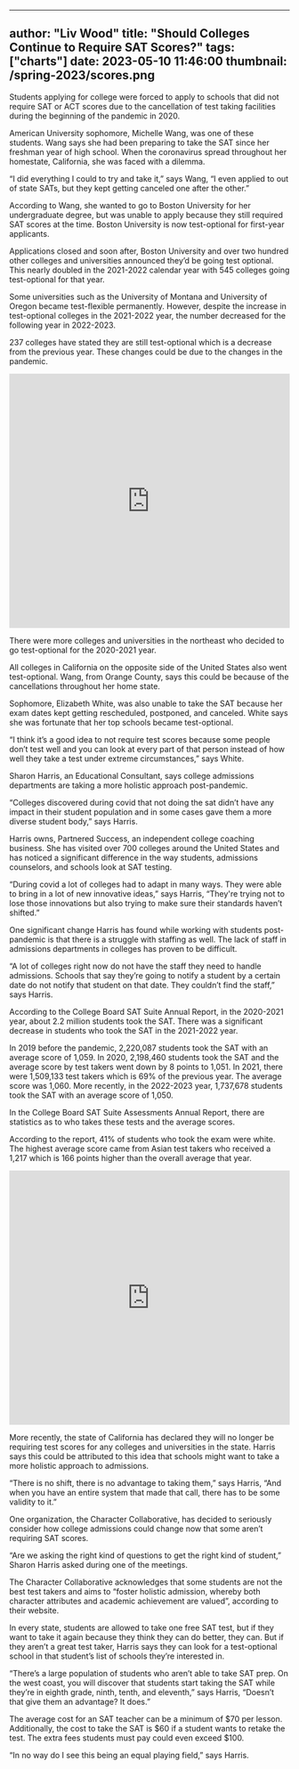 
---
author: "Liv Wood"
title: "Should Colleges Continue to Require SAT Scores?"
tags: ["charts"]
date: 2023-05-10 11:46:00
thumbnail: /spring-2023/scores.png
---


Students applying for college were forced to apply to schools that did not require SAT or ACT scores due to the cancellation of test taking facilities during the beginning of the pandemic in 2020.

American University sophomore, Michelle Wang, was one of these students. Wang says she had been preparing to take the SAT since her freshman year of high school. When the coronavirus spread throughout her homestate, California, she was faced with a dilemma.

“I did everything I could to try and take it,” says Wang, “I even applied to out of state SATs, but they kept getting canceled one after the other.”

According to Wang, she wanted to go to Boston University for her undergraduate degree, but was unable to apply because they still required SAT scores at the time. Boston University is now test-optional for first-year applicants.

Applications closed and soon after, Boston University and over two hundred other colleges and universities announced they’d be going test optional. This nearly doubled in the 2021-2022 calendar year with 545 colleges going test-optional for that year. 

Some universities such as the University of Montana and University of Oregon became test-flexible permanently. However, despite the increase in test-optional colleges in the 2021-2022 year, the number decreased for the following year in 2022-2023. 

237 colleges have stated they are still test-optional which is a decrease from the previous year. These changes could be due to the changes in the pandemic.


<iframe title="Colleges Who became Test-Optional in 2020-2021" aria-label="Map" id="datawrapper-chart-qXOxG" src="https://datawrapper.dwcdn.net/qXOxG/1/" scrolling="no" frameborder="0" style="width: 0; min-width: 100% !important; border: none;" height="457" data-external="1"></iframe><script type="text/javascript">!function(){"use strict";window.addEventListener("message",(function(a){if(void 0!==a.data["datawrapper-height"]){var e=document.querySelectorAll("iframe");for(var t in a.data["datawrapper-height"])for(var r=0;r<e.length;r++)if(e[r].contentWindow===a.source){var i=a.data["datawrapper-height"][t]+"px";e[r].style.height=i}}}))}();
</script>

There were more colleges and universities in the northeast who decided to go test-optional for the 2020-2021 year. 

All colleges in California on the opposite side of the United States also went test-optional. Wang, from Orange County, says this could be because of the cancellations throughout her home state.
	
Sophomore, Elizabeth White, was also unable to take the SAT because her exam dates kept getting rescheduled, postponed, and canceled. White says she was fortunate that her top schools became test-optional.
	
“I think it’s a good idea to not require test scores because some people don’t test well and you can look at every part of that person instead of how well they take a test under extreme circumstances,” says White.
	
Sharon Harris, an Educational Consultant, says college admissions departments are taking a more holistic approach post-pandemic.
	
“Colleges discovered during covid that not doing the sat didn’t have any impact in their student population and in some cases gave them a more diverse student body,” says Harris.	

Harris owns, Partnered Success, an independent college coaching business. She has visited over 700 colleges around the United States and has noticed a significant difference in the way students, admissions counselors, and schools look at SAT testing.
	
“During covid a lot of colleges had to adapt in many ways. They were able to bring in a lot of new innovative ideas,” says Harris, “They're trying not to lose those innovations but also trying to make sure their standards haven’t shifted.”
	
One significant change Harris has found while working with students post-pandemic is that there is a struggle with staffing as well. The lack of staff in admissions departments in colleges has proven to be difficult.
	
“A lot of colleges right now do not have the staff they need to handle admissions. Schools that say they’re going to notify a student by a certain date do not notify that student on that date. They couldn’t find the staff,” says Harris.

According to the College Board SAT Suite Annual Report, in the 2020-2021 year, about 2.2 million students took the SAT. There was a significant decrease in students who took the SAT in the 2021-2022 year.

<div class="flourish-embed flourish-chart" data-src="visualisation/13532270"><script src="https://public.flourish.studio/resources/embed.js"></script></div>




In 2019 before the pandemic, 2,220,087 students took the SAT with an average score of 1,059. In 2020, 2,198,460 students took the SAT and the average score by test takers went down by 8 points to 1,051. In 2021, there were 1,509,133 test takers which is 69% of the previous year. The average score was 1,060. More recently, in the 2022-2023 year, 1,737,678 students took the SAT with an average score of 1,050.

In the College Board SAT Suite Assessments Annual Report, there are statistics as to who takes these tests and the average scores. 

According to the report, 41% of students who took the exam were white. The highest average score came from Asian test takers who received a 1,217 which is 166 points higher than the overall average that year.

<iframe title="Average Scores by Race
" aria-label="Map" id="datawrapper-chart-ktoTm" src="https://datawrapper.dwcdn.net/ktoTm/1/" scrolling="no" frameborder="0" style="width: 0; min-width: 100% !important; border: none;" height="457" data-external="1"></iframe><script type="text/javascript">!function(){"use strict";window.addEventListener("message",(function(a){if(void 0!==a.data["datawrapper-height"]){var e=document.querySelectorAll("iframe");for(var t in a.data["datawrapper-height"])for(var r=0;r<e.length;r++)if(e[r].contentWindow===a.source){var i=a.data["datawrapper-height"][t]+"px";e[r].style.height=i}}}))}();
</script>


More recently, the state of California has declared they will no longer be requiring test scores for any colleges and universities in the state. Harris says this could be attributed to this idea that schools might want to take a more holistic approach to admissions.

“There is no shift, there is no advantage to taking them,” says Harris, “And when you have an entire system that made that call, there has to be some validity to it.”

One organization, the Character Collaborative, has decided to seriously consider how college admissions could change now that some aren’t requiring SAT scores.

“Are we asking the right kind of questions to get the right kind of student,” Sharon Harris asked during one of the meetings.

The Character Collaborative acknowledges that some students are not the best test takers and aims to “foster holistic admission, whereby both character attributes and academic achievement are valued”, according to their website.

In every state, students are allowed to take one free SAT test, but if they want to take it again because they think they can do better, they can. But if they aren’t a great test taker, Harris says they can look for a test-optional school in that student’s list of schools they’re interested in.

“There’s a large population of students who aren’t able to take SAT prep. On the west coast, you will discover that students start taking the SAT while they’re in eighth grade, ninth, tenth, and eleventh,” says Harris, “Doesn’t that give them an advantage? It does.”

The average cost for an SAT teacher can be a minimum of $70 per lesson. Additionally, the cost to take the SAT is $60 if a student wants to retake the test. The extra fees students must pay could even exceed $100.

“In no way do I see this being an equal playing field,” says Harris.